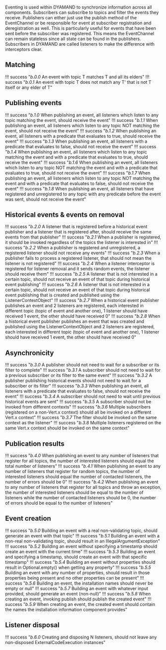 Eventing is used within DYAMAND to synchronize information across all components. Subscribers can subscribe to topics and filter the events they receive. Publishers can either just use the publish method of the EventChannel or be responsible for event at subscriber registration and deregistration as well. This is particularly useful for events that have been sent before the subscriber was registered. This means the EventChannel can remain stateless since all state can be found in the publishers. Subscribers in DYAMAND are called listeners to make the difference with interceptors clear.

## Matching

!!! success "_b.0.0_ An event with topic T matches T and all its elders"
!!! success "_b.0.1_ An event with topic T does not match any T' that is not T itself or any elder of T"

## Publishing events

!!! success "_b.1.0_ When publishing an event, all listeners which listen to any topic matching the event, should receive the event"
!!! success "_b.1.1_ When publishing an event, all listeners which listen to any topic NOT matching the event, should not receive the event"
!!! success "_b.1.2_ When publishing an event, all listeners with a predicate that evaluates to true, should receive the event"
!!! success "_b.1.3_ When publishing an event, all listeners with a predicate that evaluates to false, should not receive the event"
!!! success "_b.1.4_ When publishing an event, all listeners which listen to any topic matching the event and with a predicate that evaluates to true, should receive the event"
!!! success "_b.1.6_ When publishing an event, all listeners which listen to any topic NOT matching the event and with a predicate that evaluates to true, should not receive the event"
!!! success "_b.1.7_ When publishing an event, all listeners which listen to any topic NOT matching the event and with a predicate that evaluates to false, should not receive the event"
!!! success "_b.1.8_ When publishing an event, all listeners that have registered and unregistered to any topic with any predicate before the event was sent, should not receive the event"

## Historical events & events on removal

!!! success "_b.2.0_ A listener that is registered before a historical event publisher and a listener that is registered after, should receive the same events from that publisher"
!!! success "_b.2.1_ When a publisher is registered, it should be invoked regardless of the topics the listener is interested in"
!!! success "_b.2.2_ When a publisher is registered and unregistered, a registered listener should not receive any events"
!!! success "_b.2.3_ When a publisher fails to process a registered listener, that should not mean the listener is not registered"
!!! success "_b.2.4_ When a listener interceptor is registered for listener removal and it sends random events, the listener should receive them"
!!! success "_b.2.5_ A listener that is not interested in a certain topic, should not receive an event of that topic during historical event publishing"
!!! success "_b.2.6_ A listener that is not interested in a certain topic, should not receive an event of that topic during historical event publishing that is created and published using the ListenerContextObject"
!!! success "_b.2.7_ When a historical event publisher publishes an event and 2 listeners are registered, each interested in different topic (topic of event and another one), 1 listener should have received 1 event, the other should have received 0"
!!! success "_b.2.8_ When a historical event publisher publishes an event that was created and published using the ListenerContextObject and 2 listeners are registered, each interested in different topic (topic of event and another one), 1 listener should have received 1 event, the other should have received 0"

## Asynchronicity

!!! success "_b.3.0_ A publisher should not need to wait for a subscriber or its filter to complete"
!!! success "_b.3.1_ A subscriber should not need to wait for a previous subscriber or its filter to the same event"
!!! success "_b.3.2_ A publisher publishing historical events should not need to wait for a subscriber or its filter"
!!! success "_b.3.3_ When publishing an event, all listeners with a predicate that evaluates to false, should not receive the event"
!!! success "_b.3.4_ A subscriber should not need to wait until previous historical events are sent"
!!! success "_b.3.5_ A subscriber should not be invoked from different contexts"
!!! success "_b.3.6_ Multiple subscribers (registered on a non-Vert.x context) should all be invoked on a different Vert.x context"
!!! success "_b.3.7_ The filter should be invoked on the same context as the listener"
!!! success "_b.3.8_ Multiple listeners registered on the same Vert.x context should be invoked on the same context"

## Publication results

!!! success "_b.4.0_ When publishing an event to any number of listeners that register for all topics, the number of interested listeners should equal the total number of listeners"
!!! success "_b.4.1_ When publishing an event to any number of listeners that register for random topics, the number of interested listeners should equal the number of contacted listeners, the number of errors should be 0"
!!! success "_b.4.2_ When publishing an event to any number of listeners that register for all topics and throw an exception, the number of interested listeners should be equal to the number of listeners while the number of contacted listeners should be 0, the number of errors should be equal to the number of listeners"

## Event creation

!!! success "_b.5.0_ Building an event with a real non-validating topic, should generate an event with that topic"
!!! success "_b.5.1_ Building an event with a non-real non-validating topic, should result in an IllegalArgumentException"
!!! success "_b.5.2_ Building an event without specifying a timestamp should create an event with the current time"
!!! success "_b.5.3_ Building an event and specifying a timestamp, should create an event with that specific timestamp"
!!! success "_b.5.4_ Building an event without properties should result in Optional.empty() when getting any property"
!!! success "_b.5.5_ Building an event with any number of properties, should result in those properties being present and no other properties can be present"
!!! success "_b.5.6_ Building an event, the installation names should never be empty or null"
!!! success "_b.5.7_ Building an event with whatever input provided, should generate an event (non-null)"
!!! success "_b.5.8_ When creating an event, invoking publish should publish the created event"
!!! success "_b.5.9_ When creating an event, the created event should contain the names the installation information component provides"

## Listener disposal

!!! success "_b.6.0_ Creating and disposing N listeners, should not leave any non-disposed ExternalCodeExecution instances"
